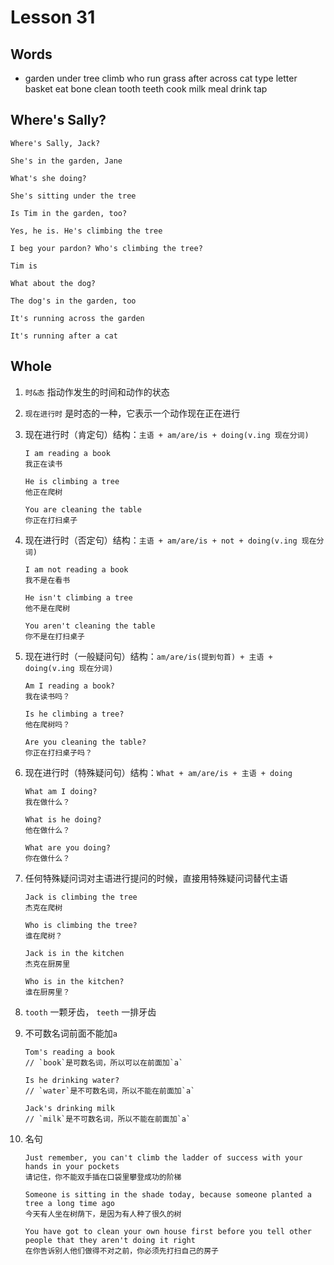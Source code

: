 # Lesson 31

## Words

- garden under tree climb who run grass after across cat type letter basket eat bone clean tooth teeth cook milk meal drink tap

## Where's Sally?

```
Where's Sally, Jack?

She's in the garden, Jane

What's she doing?

She's sitting under the tree

Is Tim in the garden, too?

Yes, he is. He's climbing the tree

I beg your pardon? Who's climbing the tree?

Tim is

What about the dog?

The dog's in the garden, too

It's running across the garden

It's running after a cat
```

## Whole

1. `时&态` 指动作发生的时间和动作的状态

2. `现在进行时` 是时态的一种，它表示一个动作现在正在进行

3. 现在进行时（肯定句）结构：`主语 + am/are/is + doing(v.ing 现在分词)`

   ```
   I am reading a book
   我正在读书

   He is climbing a tree
   他正在爬树

   You are cleaning the table
   你正在打扫桌子
   ```

4. 现在进行时（否定句）结构：`主语 + am/are/is + not + doing(v.ing 现在分词)`

   ```
   I am not reading a book
   我不是在看书

   He isn't climbing a tree
   他不是在爬树

   You aren't cleaning the table
   你不是在打扫桌子
   ```

5. 现在进行时（一般疑问句）结构：`am/are/is(提到句首) + 主语 + doing(v.ing 现在分词)`

   ```
   Am I reading a book?
   我在读书吗？

   Is he climbing a tree?
   他在爬树吗？

   Are you cleaning the table?
   你正在打扫桌子吗？
   ```

6. 现在进行时（特殊疑问句）结构：`What + am/are/is + 主语 + doing`

   ```
   What am I doing?
   我在做什么？

   What is he doing?
   他在做什么？

   What are you doing?
   你在做什么？
   ```

7. 任何特殊疑问词对主语进行提问的时候，直接用特殊疑问词替代主语

   ```
   Jack is climbing the tree
   杰克在爬树

   Who is climbing the tree?
   谁在爬树？

   Jack is in the kitchen
   杰克在厨房里

   Who is in the kitchen?
   谁在厨房里？
   ```

8. `tooth` 一颗牙齿， `teeth` 一排牙齿

9. 不可数名词前面不能加`a`

   ```
   Tom's reading a book
   // `book`是可数名词，所以可以在前面加`a`

   Is he drinking water?
   // `water`是不可数名词，所以不能在前面加`a`

   Jack's drinking milk
   // `milk`是不可数名词，所以不能在前面加`a`
   ```

10. 名句

    ```
    Just remember, you can't climb the ladder of success with your hands in your pockets
    请记住，你不能双手插在口袋里攀登成功的阶梯

    Someone is sitting in the shade today, because someone planted a tree a long time ago
    今天有人坐在树荫下，是因为有人种了很久的树

    You have got to clean your own house first before you tell other people that they aren't doing it right
    在你告诉别人他们做得不对之前，你必须先打扫自己的房子
    ```
